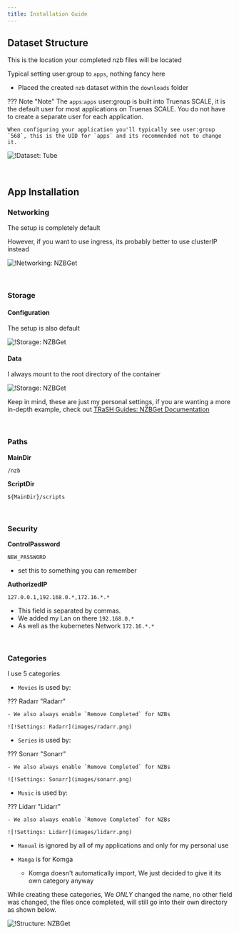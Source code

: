 ```yaml
---
title: Installation Guide
---
```


## Dataset Structure

This is the location your completed nzb files will be located

Typical setting user:group to `apps`, nothing fancy here

- Placed the created `nzb` dataset within the `downloads` folder

??? Note "Note"
The `apps`:`apps` user:group is built into Truenas SCALE, it is the default user for most applications on Truenas SCALE. You do not have to create a separate user for each application.

    When configuring your application you'll typically see user:group `568`, this is the UID for `apps` and its recommended not to change it.

![!Dataset: Tube](images/dataset.png)

<br />

## App Installation

### Networking

The setup is completely default

However, if you want to use ingress, its probably better to use clusterIP instead

![!Networking: NZBGet](images/networking.png)

<br />

### Storage

#### Configuration

The setup is also default

![!Storage: NZBGet](images/storage_config.png)

#### Data

I always mount to the root directory of the container

![!Storage: NZBGet](images/storage_data.png)

Keep in mind, these are just my personal settings, if you are wanting a more in-depth example, check out [TRaSH Guides: NZBGet Documentation](https://trash-guides.info/Downloaders/NZBGet/Basic-Setup/)

<br />

### Paths

**MainDir**

`/nzb`

**ScriptDir**

`${MainDir}/scripts`

<br />

### Security

**ControlPassword**

`NEW_PASSWORD`

- set this to something you can remember

**AuthorizedIP**

`127.0.0.1,192.168.0.*,172.16.*.*`

- This field is separated by commas.
- We added my Lan on there `192.168.0.*`
- As well as the kubernetes Network `172.16.*.*`

<br />

### Categories

I use 5 categories

- `Movies` is used by:

??? Radarr "Radarr"

    - We also always enable `Remove Completed` for NZBs

    ![!Settings: Radarr](images/radarr.png)

- `Series` is used by:

??? Sonarr "Sonarr"

    - We also always enable `Remove Completed` for NZBs

    ![!Settings: Sonarr](images/sonarr.png)

- `Music` is used by:

??? Lidarr "Lidarr"

    - We also always enable `Remove Completed` for NZBs

    ![!Settings: Lidarr](images/lidarr.png)

- `Manual` is ignored by all of my applications and only for my personal use

- `Manga` is for Komga
  - Komga doesn't automatically import, We just decided to give it its own category anyway

While creating these categories, We _ONLY_ changed the name, no other field was changed, the files once completed, will still go into their own directory as shown below.

![!Structure: NZBGet](images/catagories_files.png)

<br />
